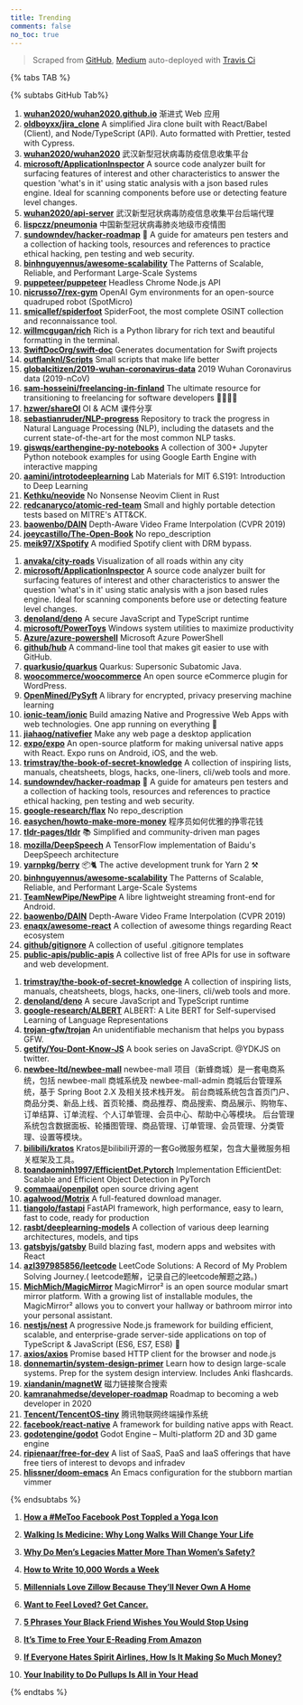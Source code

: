 ```yaml
---
title: Trending
comments: false
no_toc: true
---
```


> Scraped from [GitHub](https://github.com/trending), [Medium](https://medium.com/topic/popular)
auto-deployed with [Travis Ci](https://travis-ci.org/)

{% tabs TAB %}
<!-- tab GitHub -->
{% subtabs GitHub Tab%}
<!-- tab Daily -->
1. [**wuhan2020/wuhan2020.github.io**](https://github.com/wuhan2020/wuhan2020.github.io)
渐进式 Web 应用
2. [**oldboyxx/jira_clone**](https://github.com/oldboyxx/jira_clone)
A simplified Jira clone built with React/Babel (Client), and Node/TypeScript (API). Auto formatted with Prettier, tested with Cypress.
3. [**wuhan2020/wuhan2020**](https://github.com/wuhan2020/wuhan2020)
武汉新型冠状病毒防疫信息收集平台
4. [**microsoft/ApplicationInspector**](https://github.com/microsoft/ApplicationInspector)
A source code analyzer built for surfacing features of interest and other characteristics to answer the question 'what's in it' using static analysis with a json based rules engine. Ideal for scanning components before use or detecting feature level changes.
5. [**wuhan2020/api-server**](https://github.com/wuhan2020/api-server)
武汉新型冠状病毒防疫信息收集平台后端代理
6. [**lispczz/pneumonia**](https://github.com/lispczz/pneumonia)
中国新型冠状病毒肺炎地级市疫情图
7. [**sundowndev/hacker-roadmap**](https://github.com/sundowndev/hacker-roadmap)
📌 A guide for amateurs pen testers and a collection of hacking tools, resources and references to practice ethical hacking, pen testing and web security.
8. [**binhnguyennus/awesome-scalability**](https://github.com/binhnguyennus/awesome-scalability)
The Patterns of Scalable, Reliable, and Performant Large-Scale Systems
9. [**puppeteer/puppeteer**](https://github.com/puppeteer/puppeteer)
Headless Chrome Node.js API
10. [**nicrusso7/rex-gym**](https://github.com/nicrusso7/rex-gym)
OpenAI Gym environments for an open-source quadruped robot (SpotMicro)
11. [**smicallef/spiderfoot**](https://github.com/smicallef/spiderfoot)
SpiderFoot, the most complete OSINT collection and reconnaissance tool.
12. [**willmcgugan/rich**](https://github.com/willmcgugan/rich)
Rich is a Python library for rich text and beautiful formatting in the terminal.
13. [**SwiftDocOrg/swift-doc**](https://github.com/SwiftDocOrg/swift-doc)
Generates documentation for Swift projects
14. [**outflanknl/Scripts**](https://github.com/outflanknl/Scripts)
Small scripts that make life better
15. [**globalcitizen/2019-wuhan-coronavirus-data**](https://github.com/globalcitizen/2019-wuhan-coronavirus-data)
2019 Wuhan Coronavirus data (2019-nCoV)
16. [**sam-hosseini/freelancing-in-finland**](https://github.com/sam-hosseini/freelancing-in-finland)
The ultimate resource for transitioning to freelancing for software developers 👩‍💻🇫🇮
17. [**hzwer/shareOI**](https://github.com/hzwer/shareOI)
OI & ACM 课件分享
18. [**sebastianruder/NLP-progress**](https://github.com/sebastianruder/NLP-progress)
Repository to track the progress in Natural Language Processing (NLP), including the datasets and the current state-of-the-art for the most common NLP tasks.
19. [**giswqs/earthengine-py-notebooks**](https://github.com/giswqs/earthengine-py-notebooks)
A collection of 300+ Jupyter Python notebook examples for using Google Earth Engine with interactive mapping
20. [**aamini/introtodeeplearning**](https://github.com/aamini/introtodeeplearning)
Lab Materials for MIT 6.S191: Introduction to Deep Learning
21. [**Kethku/neovide**](https://github.com/Kethku/neovide)
No Nonsense Neovim Client in Rust
22. [**redcanaryco/atomic-red-team**](https://github.com/redcanaryco/atomic-red-team)
Small and highly portable detection tests based on MITRE's ATT&CK.
23. [**baowenbo/DAIN**](https://github.com/baowenbo/DAIN)
Depth-Aware Video Frame Interpolation (CVPR 2019)
24. [**joeycastillo/The-Open-Book**](https://github.com/joeycastillo/The-Open-Book)
No repo_description
25. [**meik97/XSpotify**](https://github.com/meik97/XSpotify)
A modified Spotify client with DRM bypass.
<!-- endtab -->
<!-- tab Weekly -->
1. [**anvaka/city-roads**](https://github.com/anvaka/city-roads)
Visualization of all roads within any city
2. [**microsoft/ApplicationInspector**](https://github.com/microsoft/ApplicationInspector)
A source code analyzer built for surfacing features of interest and other characteristics to answer the question 'what's in it' using static analysis with a json based rules engine. Ideal for scanning components before use or detecting feature level changes.
3. [**denoland/deno**](https://github.com/denoland/deno)
A secure JavaScript and TypeScript runtime
4. [**microsoft/PowerToys**](https://github.com/microsoft/PowerToys)
Windows system utilities to maximize productivity
5. [**Azure/azure-powershell**](https://github.com/Azure/azure-powershell)
Microsoft Azure PowerShell
6. [**github/hub**](https://github.com/github/hub)
A command-line tool that makes git easier to use with GitHub.
7. [**quarkusio/quarkus**](https://github.com/quarkusio/quarkus)
Quarkus: Supersonic Subatomic Java.
8. [**woocommerce/woocommerce**](https://github.com/woocommerce/woocommerce)
An open source eCommerce plugin for WordPress.
9. [**OpenMined/PySyft**](https://github.com/OpenMined/PySyft)
A library for encrypted, privacy preserving machine learning
10. [**ionic-team/ionic**](https://github.com/ionic-team/ionic)
Build amazing Native and Progressive Web Apps with web technologies. One app running on everything 🎉
11. [**jiahaog/nativefier**](https://github.com/jiahaog/nativefier)
Make any web page a desktop application
12. [**expo/expo**](https://github.com/expo/expo)
An open-source platform for making universal native apps with React. Expo runs on Android, iOS, and the web.
13. [**trimstray/the-book-of-secret-knowledge**](https://github.com/trimstray/the-book-of-secret-knowledge)
A collection of inspiring lists, manuals, cheatsheets, blogs, hacks, one-liners, cli/web tools and more.
14. [**sundowndev/hacker-roadmap**](https://github.com/sundowndev/hacker-roadmap)
📌 A guide for amateurs pen testers and a collection of hacking tools, resources and references to practice ethical hacking, pen testing and web security.
15. [**google-research/flax**](https://github.com/google-research/flax)
No repo_description
16. [**easychen/howto-make-more-money**](https://github.com/easychen/howto-make-more-money)
程序员如何优雅的挣零花钱
17. [**tldr-pages/tldr**](https://github.com/tldr-pages/tldr)
📚 Simplified and community-driven man pages
18. [**mozilla/DeepSpeech**](https://github.com/mozilla/DeepSpeech)
A TensorFlow implementation of Baidu's DeepSpeech architecture
19. [**yarnpkg/berry**](https://github.com/yarnpkg/berry)
📦🐈 The active development trunk for Yarn 2 ⚒
20. [**binhnguyennus/awesome-scalability**](https://github.com/binhnguyennus/awesome-scalability)
The Patterns of Scalable, Reliable, and Performant Large-Scale Systems
21. [**TeamNewPipe/NewPipe**](https://github.com/TeamNewPipe/NewPipe)
A libre lightweight streaming front-end for Android.
22. [**baowenbo/DAIN**](https://github.com/baowenbo/DAIN)
Depth-Aware Video Frame Interpolation (CVPR 2019)
23. [**enaqx/awesome-react**](https://github.com/enaqx/awesome-react)
A collection of awesome things regarding React ecosystem
24. [**github/gitignore**](https://github.com/github/gitignore)
A collection of useful .gitignore templates
25. [**public-apis/public-apis**](https://github.com/public-apis/public-apis)
A collective list of free APIs for use in software and web development.
<!-- endtab -->
<!-- tab Monthly -->
1. [**trimstray/the-book-of-secret-knowledge**](https://github.com/trimstray/the-book-of-secret-knowledge)
A collection of inspiring lists, manuals, cheatsheets, blogs, hacks, one-liners, cli/web tools and more.
2. [**denoland/deno**](https://github.com/denoland/deno)
A secure JavaScript and TypeScript runtime
3. [**google-research/ALBERT**](https://github.com/google-research/ALBERT)
ALBERT: A Lite BERT for Self-supervised Learning of Language Representations
4. [**trojan-gfw/trojan**](https://github.com/trojan-gfw/trojan)
An unidentifiable mechanism that helps you bypass GFW.
5. [**getify/You-Dont-Know-JS**](https://github.com/getify/You-Dont-Know-JS)
A book series on JavaScript. @YDKJS on twitter.
6. [**newbee-ltd/newbee-mall**](https://github.com/newbee-ltd/newbee-mall)
newbee-mall 项目（新蜂商城）是一套电商系统，包括 newbee-mall 商城系统及 newbee-mall-admin 商城后台管理系统，基于 Spring Boot 2.X 及相关技术栈开发。 前台商城系统包含首页门户、商品分类、新品上线、首页轮播、商品推荐、商品搜索、商品展示、购物车、订单结算、订单流程、个人订单管理、会员中心、帮助中心等模块。 后台管理系统包含数据面板、轮播图管理、商品管理、订单管理、会员管理、分类管理、设置等模块。
7. [**bilibili/kratos**](https://github.com/bilibili/kratos)
Kratos是bilibili开源的一套Go微服务框架，包含大量微服务相关框架及工具。
8. [**toandaominh1997/EfficientDet.Pytorch**](https://github.com/toandaominh1997/EfficientDet.Pytorch)
Implementation EfficientDet: Scalable and Efficient Object Detection in PyTorch
9. [**commaai/openpilot**](https://github.com/commaai/openpilot)
open source driving agent
10. [**agalwood/Motrix**](https://github.com/agalwood/Motrix)
A full-featured download manager.
11. [**tiangolo/fastapi**](https://github.com/tiangolo/fastapi)
FastAPI framework, high performance, easy to learn, fast to code, ready for production
12. [**rasbt/deeplearning-models**](https://github.com/rasbt/deeplearning-models)
A collection of various deep learning architectures, models, and tips
13. [**gatsbyjs/gatsby**](https://github.com/gatsbyjs/gatsby)
Build blazing fast, modern apps and websites with React
14. [**azl397985856/leetcode**](https://github.com/azl397985856/leetcode)
LeetCode Solutions: A Record of My Problem Solving Journey.( leetcode题解，记录自己的leetcode解题之路。)
15. [**MichMich/MagicMirror**](https://github.com/MichMich/MagicMirror)
MagicMirror² is an open source modular smart mirror platform. With a growing list of installable modules, the MagicMirror² allows you to convert your hallway or bathroom mirror into your personal assistant.
16. [**nestjs/nest**](https://github.com/nestjs/nest)
A progressive Node.js framework for building efficient, scalable, and enterprise-grade server-side applications on top of TypeScript & JavaScript (ES6, ES7, ES8) 🚀
17. [**axios/axios**](https://github.com/axios/axios)
Promise based HTTP client for the browser and node.js
18. [**donnemartin/system-design-primer**](https://github.com/donnemartin/system-design-primer)
Learn how to design large-scale systems. Prep for the system design interview. Includes Anki flashcards.
19. [**xiandanin/magnetW**](https://github.com/xiandanin/magnetW)
磁力链接聚合搜索
20. [**kamranahmedse/developer-roadmap**](https://github.com/kamranahmedse/developer-roadmap)
Roadmap to becoming a web developer in 2020
21. [**Tencent/TencentOS-tiny**](https://github.com/Tencent/TencentOS-tiny)
腾讯物联网终端操作系统
22. [**facebook/react-native**](https://github.com/facebook/react-native)
A framework for building native apps with React.
23. [**godotengine/godot**](https://github.com/godotengine/godot)
Godot Engine – Multi-platform 2D and 3D game engine
24. [**ripienaar/free-for-dev**](https://github.com/ripienaar/free-for-dev)
A list of SaaS, PaaS and IaaS offerings that have free tiers of interest to devops and infradev
25. [**hlissner/doom-emacs**](https://github.com/hlissner/doom-emacs)
An Emacs configuration for the stubborn martian vimmer
<!-- endtab -->
{% endsubtabs %}
<!-- endtab --><!-- tab Medium -->
1. [**How a #MeToo Facebook Post Toppled a Yoga Icon**](https://gen.medium.com/how-a-metoo-facebook-post-toppled-a-yoga-icon-c25577185e40?source=topic_page---------------------------20)

2. [**Walking Is Medicine: Why Long Walks Will Change Your Life**](https://medium.com/@harrystead17/walking-is-medicine-why-long-walks-will-change-your-life-59297e955a49?source=topic_page---------0------------------1)

3. [**Why Do Men’s Legacies Matter More Than Women’s Safety?**](https://gen.medium.com/why-do-mens-legacies-matter-more-than-women-s-safety-b832c43735e9?source=topic_page---------1------------------1)

4. [**How to Write 10,000 Words a Week**](https://forge.medium.com/how-to-write-10-000-words-a-week-a7c63d97ea79?source=topic_page---------2------------------1)

5. [**Millennials Love Zillow Because They’ll Never Own A Home**](https://onezero.medium.com/millennials-love-zillow-because-theyll-never-own-a-home-bc50fa27ac4f?source=topic_page---------4------------------1)

6. [**Want to Feel Loved? Get Cancer.**](https://humanparts.medium.com/my-wife-has-cancer-c07ad358d263?source=topic_page---------5------------------1)

7. [**5 Phrases Your Black Friend Wishes You Would Stop Using**](https://zora.medium.com/5-phrases-your-black-friend-wishes-you-would-stop-using-c857cd415c5?source=topic_page---------6------------------1)

8. [**It’s Time to Free Your E-Reading From Amazon**](https://onezero.medium.com/amazon-is-facing-a-quiet-reading-revolution-297b44440616?source=topic_page---------7------------------1)

9. [**If Everyone Hates Spirit Airlines, How Is It Making So Much Money?**](https://marker.medium.com/if-everyone-hates-spirit-airlines-how-is-it-making-so-much-money-8c7d13472352?source=topic_page---------8------------------1)

10. [**Your Inability to Do Pullups Is All in Your Head**](https://elemental.medium.com/your-inability-to-do-pullups-is-all-in-your-head-191278c2f5aa?source=topic_page---------9------------------1)

<!-- endtab -->
{% endtabs %}
